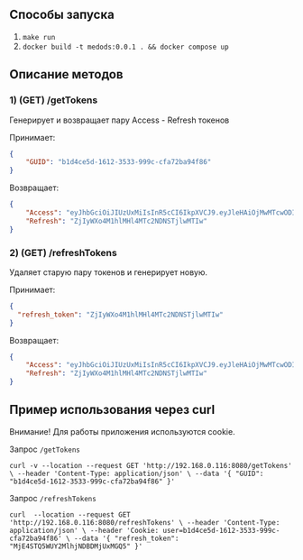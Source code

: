 ## Способы запуска
1) `make run`
2) `docker build -t medods:0.0.1 . && docker compose up`

## Описание методов
### 1) (GET) /getTokens
Генерирует и возвращает пару Access - Refresh токенов

Принимает: 
```json
{
    "GUID": "b1d4ce5d-1612-3533-999c-cfa72ba94f86"
}
```

Возвращает:
```json
{
    "Access": "eyJhbGciOiJIUzUxMiIsInR5cCI6IkpXVCJ9.eyJleHAiOjMwMTcwODI4MTAzMSwiZ3VpZCI6ImIxZDRjZTVkLTE2MTItMzUzMy05OTljLWNmYTcyYmE5NGY4NiJ9.otFlj1XxCvqNyoYfsfa6wH7A8fEGHpPXcqIbFcsEtimZtIoWqNh5aACd-99mWaXle1MxBFIHTb82GQtOVttZkg",
    "Refresh": "ZjIyWXo4M1hlMHl4MTc2NDNSTjlwMTIw"
}
```
### 2) (GET) /refreshTokens
Удаляет старую пару токенов и генерирует новую.

Принимает:
```json
{
  "refresh_token": "ZjIyWXo4M1hlMHl4MTc2NDNSTjlwMTIw"
}
```

Возвращает:
```json
{
    "Access": "eyJhbGciOiJIUzUxMiIsInR5cCI6IkpXVCJ9.eyJleHAiOjMwMTcwODI4MTAzMSwiZ3VpZCI6ImIxZDRjZTVkLTE2MTItMzUzMy05OTljLWNmYTcyYmE5NGY4NiJ9.otFlj1XxCvqNyoYfsfa6wH7A8fEGHpPXcqIbFcsEtimZtIoWqNh5aACd-99mWaXle1MxBFIHTb82GQtOVttZkg",
    "Refresh": "ZjIyWXo4M1hlMHl4MTc2NDNSTjlwMTIw"
}
```
## Пример использования через curl
Внимание! Для работы приложения используются cookie.

Запрос `/getTokens`

`
curl -v --location --request GET 'http://192.168.0.116:8080/getTokens' \
--header 'Content-Type: application/json' \
--data '{
"GUID": "b1d4ce5d-1612-3533-999c-cfa72ba94f86"
}'
`

Запрос `/refreshTokens`

`
curl  --location --request GET 'http://192.168.0.116:8080/refreshTokens' \
--header 'Content-Type: application/json' \
--header 'Cookie: user=b1d4ce5d-1612-3533-999c-cfa72ba94f86' \
--data '{
"refresh_token": "MjE4STQ5WUY2MlhjNDBDMjUxMGQ5"
}'
`
